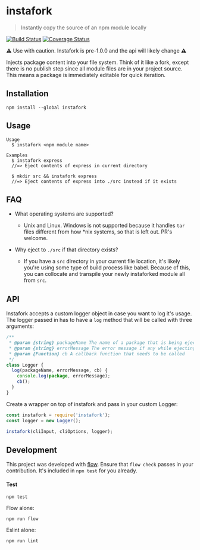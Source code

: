 # instafork

> Instantly copy the source of an npm module locally

[![Build Status](https://travis-ci.org/uber-web/instafork.svg?branch=master)](https://travis-ci.org/uber-web/instafork)
[![Coverage Status](https://coveralls.io/repos/github/uber-web/instafork/badge.svg?branch=master)](https://coveralls.io/github/uber-web/instafork?branch=master)

:warning: Use with caution. Instafork is pre-1.0.0 and the api will likely change :warning:

Injects package content into your file system. Think of it like a fork, except there is no publish step since all module files are in your project source. This means a package is immediately editable for quick iteration.

## Installation

```
npm install --global instafork
```

## Usage

```
Usage
  $ instafork <npm module name>

Examples
  $ instafork express
  //=> Eject contents of express in current directory

  $ mkdir src && instafork express
  //=> Eject contents of express into ./src instead if it exists
```

## FAQ

* What operating systems are supported?
  * Unix and Linux. Windows is not supported because it handles `tar` files different from how *nix systems, so that is left out. PR's welcome.

* Why eject to `./src` if that directory exists?
  * If you have a `src` directory in your current file location, it's likely you're using some type of build process like babel. Because of this, you can collocate and transpile your newly instaforked module all from `src`.

## API
  Instafork accepts a custom logger object in case you want to log it's usage. The logger passed in has to have a `log` method that will be called with three arguments:

  ```js
  /**
   * @param {string} packageName The name of a package that is being ejected.
   * @param {string} errorMessage The error message if any while ejecting a package.
   * @param {Function} cb A callback function that needs to be called
   */
  class Logger {
    log(packageName, errorMessage, cb) {
      console.log(package, errorMessage);
      cb();
    }
  }
  ```

  Create a wrapper on top of instafork and pass in your custom Logger:

  ```js
  const instafork = require('instafork');
  const logger = new Logger();

  instafork(cliInput, cliOptions, logger);
  ```

## Development

This project was developed with [flow](https://flowtype.org/). Ensure that `flow check` passes in your contribution. It's included in `npm test` for you already.

#### Test

```
npm test
```

Flow alone:

```
npm run flow
```

Eslint alone:

```
npm run lint
```

